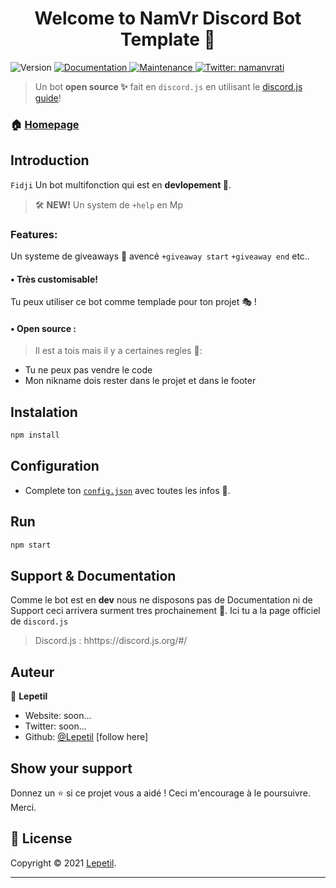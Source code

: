 <h1 align="center">Welcome to NamVr Discord Bot Template 👋</h1>
<p>
  <img alt="Version" src="https://img.shields.io/badge/version-v3.3-blue.svg?cacheSeconds=2592000" />
  <a href="https://github.com/NamVr/DiscordBot-Template#readme" target="_blank">
    <img alt="Documentation" src="https://img.shields.io/badge/documentation-yes-brightgreen.svg" />
  </a>
  <a href="https://github.com/NamVr/DiscordBot-Template/graphs/commit-activity" target="_blank">
    <img alt="Maintenance" src="https://img.shields.io/badge/Maintained%3F-yes-green.svg" />
  </a>
  <a href="https://twitter.com/namanvrati" target="_blank">
    <img alt="Twitter: namanvrati" src="https://img.shields.io/twitter/follow/namanvrati.svg?style=social" />
  </a>
</p>

> Un bot **open source ✨** fait en `discord.js` en utilisant le [discord.js guide](https://discordjs.guide/)!

### 🏠 [Homepage](https://github.com/NamVr/DiscordBot-Template#readme)

## Introduction

`Fidji` Un bot multifonction qui est en **devlopement 🎡**.

> 🛠️ **NEW!** Un system de `+help` en Mp

### Features:

Un systeme de giveaways 🎉 avencé `+giveaway start` `+giveaway end` etc..

#### • **Très customisable!**

Tu peux utiliser ce bot comme templade pour ton projet 🎭 !

#### • **Open source :**

> Il est a tois mais il y a certaines regles 🧨:
- Tu ne peux pas vendre le code
- Mon nikname dois rester dans le projet et dans le footer

## Instalation

```sh
npm install
```

## Configuration

- Complete ton [`config.json`](https://github.com/NamVr/DiscordBot-Template/blob/master/config-example.json) avec toutes les infos 🎈.

## Run

```sh
npm start
```

## Support & Documentation

Comme le bot est en **dev** nous ne disposons pas de Documentation ni de Support ceci arrivera surment tres prochainement 🥋. Ici tu a la page officiel de `discord.js`

> Discord.js : hhttps://discord.js.org/#/

## Auteur

👤 **Lepetil**

- Website: soon...
- Twitter: soon...
- Github: [@Lepetil](https://github.com/LepetilYT) [follow here]

## Show your support

Donnez un ⭐️ si ce projet vous a aidé ! Ceci m'encourage à le poursuivre.
Merci.

## 📝 License

Copyright © 2021 [Lepetil](https://github.com/LepetilYT).<br />

---
